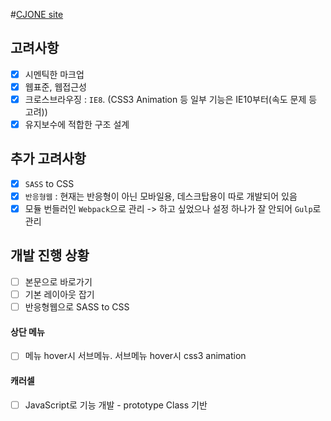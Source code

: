 #[CJONE site](http://www.cjone.com/)

## 고려사항 

- [x] 시멘틱한 마크업 <br>
- [x] 웹표준, 웹접근성 <br>
- [x] 크로스브라우징 : `IE8`. (CSS3 Animation 등 일부 기능은 IE10부터(속도 문제 등 고려))
- [x] 유지보수에 적합한 구조 설계 <br>

## 추가 고려사항

- [x] `SASS` to CSS <br>
- [x] `반응형웹` : 현재는 반응형이 아닌 모바일용, 데스크탑용이 따로 개발되어 있음  <br>
- [x] 모듈 번들러인 `Webpack`으로 관리 -> 하고 싶었으나 설정 하나가 잘 안되어 `Gulp`로 관리 <br>

## 개발 진행 상황

- [ ] 본문으로 바로가기 <br>
- [ ] 기본 레이아웃 잡기 <br>
- [ ] 반응형웹으로 SASS to CSS <br>

#### 상단 메뉴 

- [ ] 메뉴 hover시 서브메뉴. 서브메뉴 hover시 css3 animation <br>

#### 캐러셀

- [ ] JavaScript로 기능 개발 - prototype Class 기반 